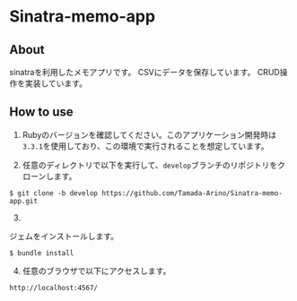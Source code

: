 # Sinatra-memo-app
## About
sinatraを利用したメモアプリです。
CSVにデータを保存しています。
CRUD操作を実装しています。

## How to use
1. Rubyのバージョンを確認してください。このアプリケーション開発時は`3.3.1`を使用しており、この環境で実行されることを想定しています。

2. 任意のディレクトリで以下を実行して、`develop`ブランチのリポジトリをクローンします。
```
$ git clone -b develop https://github.com/Tamada-Arino/Sinatra-memo-app.git
```

3. 
ジェムをインストールします。
```
$ bundle install
```

4. 任意のブラウザで以下にアクセスします。
```
http://localhost:4567/
```
